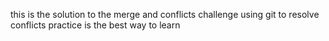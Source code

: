 this is the solution to the merge and conflicts challenge 
using git to resolve conflicts
practice is the best way to learn 
